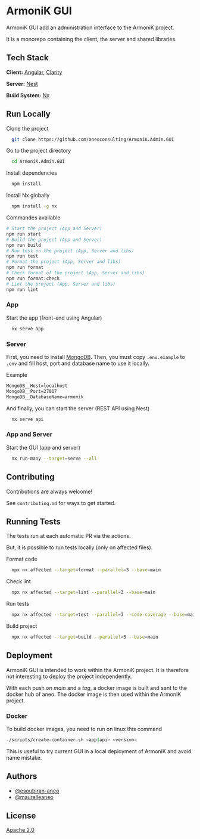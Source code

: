 # ArmoniK GUI

ArmoniK GUI add an administration interface to the ArmoniK project.

It is a monorepo containing the client, the server and shared libraries.

## Tech Stack

**Client:** [Angular](https://angular.io), [Clarity](https://clarity.design/)

**Server:** [Nest](https://nestjs.com)

**Build System:** [Nx](https://nx.dev/)

## Run Locally

Clone the project

```bash
  git clone https://github.com/aneoconsulting/ArmoniK.Admin.GUI
```

Go to the project directory

```bash
  cd ArmoniK.Admin.GUI
```

Install dependencies

```bash
  npm install
```

Install Nx globally

```bash
  npm install -g nx
```

Commandes available

```sh
# Start the project (App and Server)
npm run start
# Build the project (App and Server)
npm run build
# Run test on the project (App, Server and libs)
npm run test
# Format the project (App, Server and libs)
npm run format
# Check format of the project (App, Server and libs)
npm run format:check
# Lint the project (App, Server and libs)
npm run lint
```

### App

Start the app (front-end using Angular)

```bash
  nx serve app
```

### Server

First, you need to install [MongoDB](https://www.mongodb.com/docs/manual/installation/).
Then, you must copy `.env.example` to `.env` and fill host, port and database name to use it locally.

Example

```txt
MongoDB__Host=localhost
MongoDB__Port=27017
MongoDB__DatabaseName=armonik
```

And finally, you can start the server (REST API using Nest)

```bash
  nx serve api
```

### App and Server

Start the GUI (app and server)

```bash
  nx run-many --target=serve --all
```

## Contributing

Contributions are always welcome!

See `contributing.md` for ways to get started.

## Running Tests

The tests run at each automatic PR via the actions.

But, it is possible to run tests locally (only on affected files).

Format code

```bash
  npx nx affected --target=format --parallel=3 --base=main
```

Check lint

```bash
  npx nx affected --target=lint --parallel=3 --base=main
```

Run tests

```bash
  npx nx affected --target=test --parallel=3 --code-coverage --base=main
```

Build project

```bash
  npx nx affected --target=build --parallel=3 --base=main
```

## Deployment

ArmoniK GUI is intended to work within the ArmoniK project. It is therefore not interesting to deploy the project independently.

With each push on _main_ and a _tag_, a docker image is built and sent to the docker hub of aneo. The docker image is then used within the ArmoniK project.

### Docker

To build docker images, you need to run on linux this command

```sh
./scripts/create-container.sh <app|api> <version>
```

This is useful to try current GUI in a local deployment of ArmoniK and avoid name mistake.

## Authors

- [@esoubiran-aneo](https://github.com/esoubiran-aneo)
- [@maurelleaneo](https://github.com/maurelleaneo)

## License

[Apache 2.0](https://choosealicense.com/licenses/apache/)
